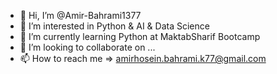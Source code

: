 - 👋 Hi, I’m @Amir-Bahrami1377
- 👀 I’m interested in Python & AI & Data Science
- 🌱 I’m currently learning Python at MaktabSharif Bootcamp
- 💞️ I’m looking to collaborate on ...
- 📫 How to reach me => amirhosein.bahrami.k77@gmail.com

<!---
Amir-Bahrami1377/Amir-Bahrami1377 is a ✨ special ✨ repository because its `README.md` (this file) appears on your GitHub profile.
You can click the Preview link to take a look at your changes.
--->
